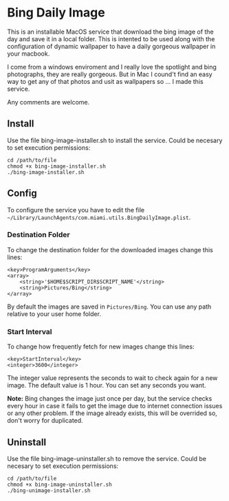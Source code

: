 Bing Daily Image
=================================
This is an installable MacOS service that download the bing image of the day and save it in a local folder. This is intented to be used along with the configuration of dynamic wallpaper to have a daily gorgeous wallpaper in your macbook.

I come from a windows enviroment and I really love the spotlight and bing photographs, they are really gorgeous. But in Mac I cound't find an easy way to get any of that photos and usit as wallpapers so ... I made this service.

Any comments are welcome.

Install
---------------------------------
Use the file bing-image-installer.sh to install the service. Could be necesary to set execution permissions:

```
cd /path/to/file
chmod +x bing-image-installer.sh
./bing-image-installer.sh
```

Config
---------------------------------
To configure the service you have to edit the file `~/Library/LaunchAgents/com.miami.utils.BingDailyImage.plist`.

### Destination Folder
To change the destination folder for the downloaded images change this lines:

```
<key>ProgramArguments</key>
<array>
	<string>'$HOME$SCRIPT_DIR$SCRIPT_NAME'</string>
	<string>Pictures/Bing</string>
</array>
```

By default the images are saved in `Pictures/Bing`. You can use any path relative to your user home folder.

### Start Interval
To change how frequently fetch for new images change this lines:

```
<key>StartInterval</key>
<integer>3600</integer>
```

The integer value represents the seconds to wait to check again for a new image. The default value is 1 hour. You can set any seconds you want.

__Note:__  Bing changes the image just once per day, but the service checks every hour in case it fails to get the image due to internet connection issues or any other problem. If the image already exists, this will be overrided so, don't worry for duplicated.

Uninstall
---------------------------------
Use the file bing-image-uninstaller.sh to remove the service. Could be necesary to set execution permissions:

```
cd /path/to/file
chmod +x bing-image-uninstaller.sh
./bing-unimage-installer.sh
```
